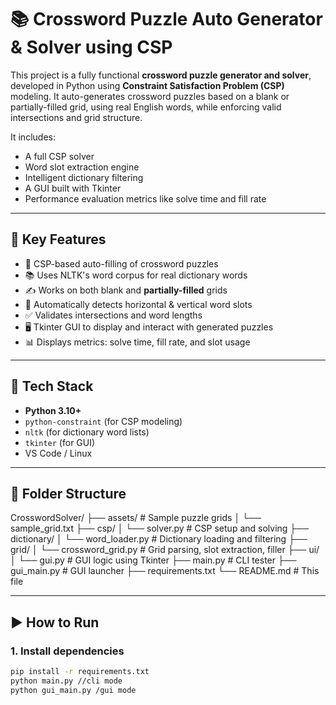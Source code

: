 # 📚 Crossword Puzzle Auto Generator & Solver using CSP

This project is a fully functional **crossword puzzle generator and solver**, developed in Python using **Constraint Satisfaction Problem (CSP)** modeling. It auto-generates crossword puzzles based on a blank or partially-filled grid, using real English words, while enforcing valid intersections and grid structure.

It includes:
- A full CSP solver
- Word slot extraction engine
- Intelligent dictionary filtering
- A GUI built with Tkinter
- Performance evaluation metrics like solve time and fill rate

---

## 🧠 Key Features

- 🔁 CSP-based auto-filling of crossword puzzles
- 📚 Uses NLTK's word corpus for real dictionary words
- ✍️ Works on both blank and **partially-filled** grids
- 📐 Automatically detects horizontal & vertical word slots
- ✅ Validates intersections and word lengths
- 🖥️ Tkinter GUI to display and interact with generated puzzles
- 📊 Displays metrics: solve time, fill rate, and slot usage

---

## 🔧 Tech Stack

- **Python 3.10+**
- `python-constraint` (for CSP modeling)
- `nltk` (for dictionary word lists)
- `tkinter` (for GUI)
- VS Code / Linux

---

## 📁 Folder Structure

CrosswordSolver/
├── assets/ # Sample puzzle grids
│ └── sample_grid.txt
├── csp/
│ └── solver.py # CSP setup and solving
├── dictionary/
│ └── word_loader.py # Dictionary loading and filtering
├── grid/
│ └── crossword_grid.py # Grid parsing, slot extraction, filler
├── ui/
│ └── gui.py # GUI logic using Tkinter
├── main.py # CLI tester
├── gui_main.py # GUI launcher
├── requirements.txt
└── README.md # This file


---

## ▶️ How to Run

### 1. Install dependencies
```bash
pip install -r requirements.txt
python main.py //cli mode
python gui_main.py /gui mode
